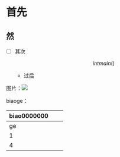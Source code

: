# 首先

## 然

- [ ] 其次

  

  $$
  int main()
  $$
  - 过后

 图片：![](C:\Users\lenovo\Desktop\IMG_3522.JPG)

biaoge：

| biao0000000 |      |      |
| ----------- | ---- | ---- |
| ge          |      |      |
| 1           |      |      |
| 4           |      |      |

